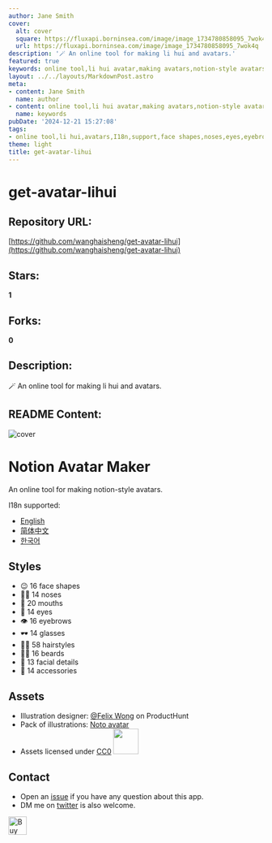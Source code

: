 ```yaml
---
author: Jane Smith
cover:
  alt: cover
  square: https://fluxapi.borninsea.com/image/image_1734780858095_7wok4q
  url: https://fluxapi.borninsea.com/image/image_1734780858095_7wok4q
description: '🪄 An online tool for making li hui and avatars.'
featured: true
keywords: online tool,li hui avatar,making avatars,notion-style avatars,i18n,support,face shapes,noses,mouths,eyes,eyebrows,glasses,hairstyles,beards,facial details,accessories,illustration designer,Felix Wong,Pack of illustrations,Noto avatar,CC0 license,buy me a coffee
layout: ../../layouts/MarkdownPost.astro
meta:
- content: Jane Smith
  name: author
- content: online tool,li hui avatar,making avatars,notion-style avatars,i18n,support,face shapes,noses,mouths,eyes,eyebrows,glasses,hairstyles,beards,facial details,accessories,illustration designer,Felix Wong,Pack of illustrations,Noto avatar,CC0 license,buy me a coffee
  name: keywords
pubDate: '2024-12-21 15:27:08'
tags:
- online tool,li hui,avatars,I18n,support,face shapes,noses,eyes,eyebrows,glasses,hairstyles,beards,facial details,accessories,illustration designer,CC0 license
theme: light
title: get-avatar-lihui
---
```


# get-avatar-lihui

## Repository URL: 
[https://github.com/wanghaisheng/get-avatar-lihui](https://github.com/wanghaisheng/get-avatar-lihui)

## Stars: 
**1**

## Forks: 
**0**

## Description: 
🪄 An online tool for making li hui and avatars.

## README Content: 


![cover](./public/social.png)


# Notion Avatar Maker

An online tool for making notion-style avatars.

I18n supported:

- [English](https://notion-avatar.vercel.app/en)
- [简体中文](https://notion-avatar.vercel.app/zh)
- [한국어](https://notion-avatar.vercel.app/ko)

## Styles

- 😉 16 face shapes
- 👃🏼 14 noses
- 👄 20 mouths
- 👀 14 eyes
- 👁️ 16 eyebrows
- 🕶️ 14 glasses
- 💇‍♀️ 58 hairstyles
- 🎅🏼 16 beards
- 💋 13 facial details
- 💍 14 accessories

## Assets

- Illustration designer: [@Felix Wong](https://www.producthunt.com/@felix12777) on ProductHunt
- Pack of illustrations: [Noto avatar](https://abstractlab.gumroad.com/l/noto-avatar)
- Assets licensed under [CC0](https://creativecommons.org/publicdomain/zero/1.0/) <img src="./public/icon/cc0.svg" width="50"/>

## Contact

- Open an [issue](https://github.com/Mayandev/notion-avatar/issues) if you have any question about this app.
- DM me on [twitter](https://twitter.com/phillzou) is also welcome.

<a href='https://ko-fi.com/S6S16CGTC' target='_blank'><img height='36' style='border:0px;height:36px;' src='https://cdn.ko-fi.com/cdn/kofi5.png?v=3' border='0' alt='Buy Me a Coffee at ko-fi.com' /></a>



